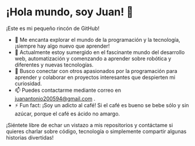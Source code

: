 # ¡Hola mundo, soy Juan! 👋

¡Este es mi pequeño rincón de GitHub!

- 👀 Me encanta explorar el mundo de la programación y la tecnología, ¡siempre hay algo nuevo que aprender!
- 🌱 Actualmente estoy sumergido en el fascinante mundo del desarrollo web, automatización y comenzando a aprender sobre robótica y diferentes y nuevas tecnologías.
- 💞️ Busco conectar con otros apasionados por la programación para aprender y colaborar en proyectos interesantes que despierten mi curiosidad.
- 📫 Puedes contactarme mediante correo en juanantonio200594@gmail.com .
- ⚡ Fun fact: ¡Soy un adicto al café! Si el café es bueno se bebe sólo y sin azúcar, porque el café es ácido no amargo.

¡Siéntete libre de echar un vistazo a mis repositorios y contáctame si quieres charlar sobre código, tecnología o simplemente compartir algunas historias divertidas!
